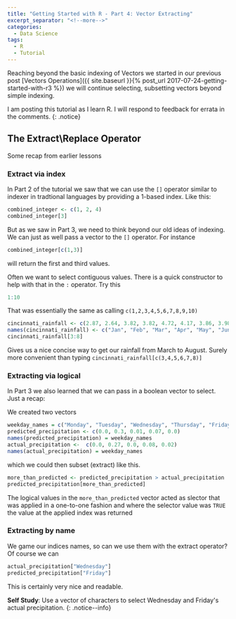 ```yaml
---
title: "Getting Started with R - Part 4: Vector Extracting"
excerpt_separator: "<!--more-->"
categories:
  - Data Science
tags:
  - R
  - Tutorial
---
```

Reaching beyond the basic indexing of Vectors we started in our previous post [Vectors Operations]({{ site.baseurl }}{% post_url 2017-07-24-getting-started-with-r3 %}) we will continue selecting, subsetting vectors beyond simple indexing.
<!--more-->


I am posting this tutorial as I learn R. I will respond to feedback for errata in the comments.
{: .notice}


## The Extract\Replace Operator
Some recap from earlier lessons

### Extract via index

In Part 2 of the tutorial we saw that we can use the `[]` operator similar to indexer in tradtional languages by providing a 1-based index. Like this:
```R
combined_integer <- c(1, 2, 4)
combined_integer[3]
```

But as we saw in Part 3, we need to think beyond our old ideas of indexing. We can just as well pass a vector to the `[]` operator. For instance
```R
combined_integer[c(1,3)]
```
will return the first and third values.

Often we want to select contiguous values. There is a quick constructor to help with that in the `:` operator. Try this
```R
1:10
```
That was essentially the same as calling `c(1,2,3,4,5,6,7,8,9,10)`

```R
cincinnati_rainfall <- c(2.87, 2.64, 3.82, 3.82, 4.72, 4.17, 3.86, 3.98, 3.11, 2.83, 3.31, 3.11)
names(cincinnati_rainfall) <- c("Jan", "Feb", "Mar", "Apr", "May", "Jun", "Jul", "Aug", "Sep", "Oct", "Nov", "Dec")
cincinnati_rainfall[3:8]
```
Gives us a nice concise way to get our rainfall from March to August. Surely more convenient than typing `cincinnati_rainfall[c(3,4,5,6,7,8)]`

### Extracting via logical
In Part 3 we also learned that we can pass in a boolean vector to select. Just a recap:

We created two vectors
```R
weekday_names = c("Monday", "Tuesday", "Wednesday", "Thursday", "Friday")
predicted_precipitation <- c(0.0, 0.3, 0.01, 0.07, 0.0)
names(predicted_precipitation) = weekday_names
actual_precipitation <-  c(0.0, 0.27, 0.0, 0.08, 0.02)
names(actual_precipitation) = weekday_names
```
which we could then subset (extract) like this.
```R
more_than_predicted <- predicted_precipitation > actual_precipitation 
predicted_precipitation[more_than_predicted]
```

The logical values in the `more_than_predicted` vector acted as slector that was applied in a one-to-one fashion and where the selector value was `TRUE` the value at the applied index was returned

### Extracting by name
We game our indices names, so can we use them with the extract operator? Of course we can

```R
actual_precipitation["Wednesday"]
predicted_precipitation["Friday"]
```

This is certainly very nice and readable.

**Self Study**: Use a vector of characters to select Wednesday and Friday's actual precipitation. 
{: .notice--info}

